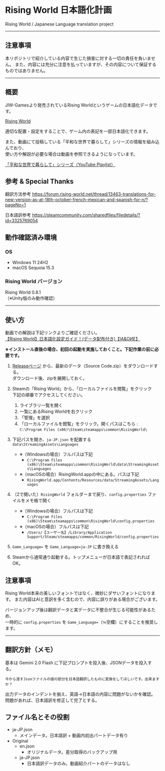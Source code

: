 # Rising World 日本語化計画
Rising World / Japanese Language translation project

---
## 注意事項
本リポジトリで紹介している内容で生じた損害に対する一切の責任を負いません。
また、内容には充分に注意を払っていますが、その内容について保証するものではありません。

---

## 概要
JIW-Gamesより発売されているRising Worldというゲームの日本語化データです。  

[Rising World](https://store.steampowered.com/app/324080/Rising_World/)

適切な配置・設定をすることで、ゲーム内の表記を一部日本語化できます。

また、動画にて投稿している「平和な世界で暮らして」シリーズの情報を組み込んでおり、  
使い方や解説が必要な場合は動画を参照できるようになっています。

[「平和な世界で暮らして」シリーズ（YouTube Playlist）](https://youtube.com/playlist?list=PLth1xrgWZ1rAkfr4llQInVNoPaSjEujLI&si=JUSvRciXFmBNFX9E)


## 参考 & Special Thanks
翻訳方法参考
https://forum.rising-world.net/thread/13463-translations-for-new-version-as-at-18th-october-french-mexican-and-spanish-for-n/?pageNo=1

日本語訳参考
https://steamcommunity.com/sharedfiles/filedetails/?id=3325769054

## 動作確認済み環境
### OS
- Windows 11 24H2
- macOS Sequoia 15.3

### Rising World バージョン
Rising World 0.8.1  
（※Unity版のみ動作確認）

---

## 使い方

動画での解説は下記リンクよりご確認ください。  
[【Rising World】日本語化設定ガイド！(データ配布付き)【IA&OИE】](https://youtu.be/l1jwXytx1Jo?si=18682bOLg4xeENx2)

**※インストール直後の場合、初回の起動を実施しておくこと。下記作業の前に必要です。**

1. [Releaseページ](https://github.com/sky-tsakuya/Rising_World_JapaneseLang/releases) から、最新のデータ（Source Code.zip）をダウンロードする。  
   ダウンロード後、zipを展開しておく。
2. Steamの「Rising World」から、「ローカルファイルを閲覧」をクリック  
   下記の順番でアクセスしてください。
   1. ライブラリ一覧を開く
   2. 一覧にあるRising Worldを右クリック
   3. 「管理」を選択
   4. 「ローカルファイルを閲覧」をクリック。開くパスはこちら : `C:\Program Files (x86)\Steam\steamapps\common\RisingWorld\`
3. 下記パスを開き、`ja-JP.json` を配置する  
   `data\StreamingAssets\Languages`
   - ※（Windowsの場合）フルパスは下記
     - `C:\Program Files (x86)\Steam\steamapps\common\RisingWorld\data\StreamingAssets\Languages`
   - ※（macOSの場合）RisingWorld.appの中にある。パスは下記
     - `RisingWorld.app/Contents/Resources/data/StreamingAssets/Languages`
4. （2で開いた）`RisingWorld` フォルダーまで戻り、`config.properties` ファイルをメモ帳で開く
   - ※（Windowsの場合）フルパスは下記
     - `C:\Program Files (x86)\Steam\steamapps\common\RisingWorld\config.properties`
   - ※（macOSの場合）フルパスは下記
     - `/Users/【ユーザー名】/Library/Application Support/Steam/steamapps/common/RisingWorld/config.properties`

5. `Game_Language=` を `Game_Language=ja-JP` に書き換える
6. Steamから通常通り起動する。トップメニューが日本語で表記されればOK。

## 注意事項
Rising World本来の美しいフォントではなく、微妙にダサいフォントになります。
また内容はAIと意訳を多く含むので、内容に誤りがある場合がございます。

バージョンアップ後は翻訳データと実データに不整合が生じる可能性があるため、  
一時的に `config.properties` を `Game_Language=`（≒空欄）にすることを推奨します。

---

## 翻訳方針（メモ）
基本は Gemini 2.0 Flash に下記プロンプトを投入後、JSONデータを投入する。

```
今から渡すJsonファイルの値の部分を日本語翻訳したものに変換をしてほしいです。出来ますか？
```

出力データのインデントを揃え、英語→日本語の内容に問題がないかを確認。  
問題があれば、日本語訳を修正して完了とする。

## ファイル名とその役割
- ja-JP.json
  - メインデータ。日本語訳 + 動画内初出パートデータ有り
- Original
  - en.json
    - オリジナルデータ。差分取得のバックアップ用
  - ja-JP.json
    - 日本語訳データのみ。動画紹介パートのデータはなし